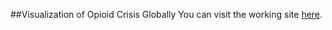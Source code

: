 ##Visualization of Opioid Crisis Globally
You can visit the working site [here](https://ktmdeveloper.github.io/OpioidCrisis/).

